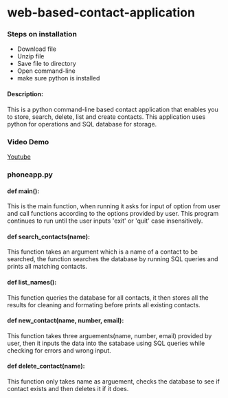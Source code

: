 # web-based-contact-application

### Steps on installation
* Download file
* Unzip file
* Save file to directory
* Open command-line
* make sure python is installed

#### Description:
This is a python command-line based contact application that enables you to store, search, delete, list and create contacts. This application uses python for operations and SQL database for storage. 

### Video Demo
[Youtube](https://www.youtube.com/watch?v=yGv8-iQJbU8)

### phoneapp.py

#### def main():

This is the main function, when running it asks for input of option from user and call functions according to the options provided by user. This program continues to run until the user inputs 'exit' or 'quit' case insensitively.

#### def search_contacts(name):

This function takes an argument which is a name of a contact to be searched, the function searches the database by running SQL queries and prints all matching contacts.

#### def list_names():

This function queries the database for all contacts, it then stores all the results for cleaning and formating before prints all existing contacts.

#### def new_contact(name, number, email):

This function takes three arguements(name, number, email) provided by user, then it inputs the data into the satabase using SQL queries while checking for errors and wrong input.

#### def delete_contact(name):

This function only takes name as arguement, checks the database to see if contact exists and then deletes it if it does.

 

